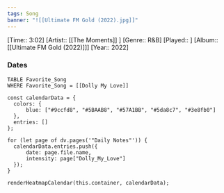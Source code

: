 ```yaml
---
tags: Song  
banner: "![[Ultimate FM Gold (2022).jpg]]"
---
```

[Time:: 3:02]
[Artist:: [[The Moments]] ]
[Genre:: R&B]
[Played:: ]
[Album:: [[Ultimate FM Gold (2022)]]]
[Year:: 2022]
### Dates
````dataview
TABLE Favorite_Song
WHERE Favorite_Song = [[Dolly My Love]]
````
  ```dataviewjs
const calendarData = { 
	colors: { 
		blue: ["#9ccfd8", "#5BAAB8", "#57A1BB", "#5da8c7", "#3e8fb0"] 
	}, 
	entries: [] 
}; 

for (let page of dv.pages('"Daily Notes"')) { 
	calendarData.entries.push({ 
		date: page.file.name, 
		intensity: page["Dolly_My_Love"]
	}); 
} 

renderHeatmapCalendar(this.container, calendarData);
```
